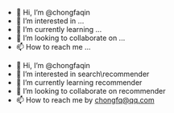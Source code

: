- 👋 Hi, I’m @chongfaqin
- 👀 I’m interested in ...
- 🌱 I’m currently learning ...
- 💞️ I’m looking to collaborate on ...
- 📫 How to reach me ...

<!---
chongfaqin/chongfaqin is a ✨ special ✨ repository because its `README.md` (this file) appears on your GitHub profile.
You can click the Preview link to take a look at your changes.
--->
- 👋 Hi, I’m @chongfaqin
- 👀 I’m interested in search\recommender
- 🌱 I’m currently learning recommender
- 💞️ I’m looking to collaborate on recommender
- 📫 How to reach me by chongfq@qq.com
